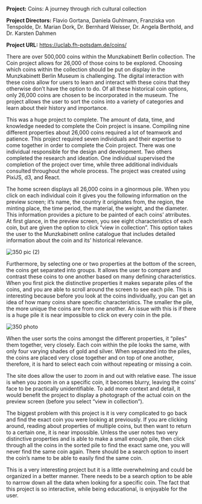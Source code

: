 **Project:** Coins: A journey through rich cultural collection

**Project Directors:** Flavio Gortana, Daniela Guhlmann, Franziska von Tenspolde, Dr. Marian Dork, Dr. Bernhard Weisser, Dr. Angela Berthold, and Dr. Karsten Dahmen

**Project URL:** https://uclab.fh-potsdam.de/coins/

There are over 500,000 coins within the Munzkabinett Berlin collection. The Coin project allows for 26,000 of those coins to be explored. Choosing which coins within the collection should be put on display in the Munzkabinett Berlin Museum is challenging. The digital interaction with these coins allow for users to learn and interact with these coins that they otherwise don’t have the option to do. Of all these historical coin options, only 26,000 coins are chosen to be incorporated in the museum. The project allows the user to sort the coins into a variety of categories and learn about their history and importance. 

This was a huge project to complete. The amount of data, time, and knowledge needed to complete the Coin project is insane. Compiling nine different properties about 26,000 coins required a lot of teamwork and patience. This project required seven individuals and their expertise to come together in order to complete the Coin project. There was one individual responsible for the design and development. Two others completed the research and ideation. One individual supervised the completion of the project over time, while three additional individuals consulted throughout the whole process. The project was created using PixiJS, d3, and React. 

The home screen displays all 26,000 coins in a ginormous pile. When you click on each individual coin it gives you the following information on the preview screen; it’s name, the country it originates from, the region, the minting place, the time period, the material, the weight, and the diameter. This information provides a picture to be painted of each coins’ atrributes. At first glance, in the preview screen, you see eight characteristics of each coin, but are given the option to click “view in collection”. This option takes the user to the Munzkabinett online catalogue that includes detailed information about the coin and its’ historical relevance. 

![350 pic (2)](https://user-images.githubusercontent.com/89557769/133941053-d5f85e90-597d-4275-a210-4d83d3c2145c.jpg)

Furthermore, by selecting one or two properties at the bottom of the screen, the coins get separated into groups. It allows the user to compare and contrast these coins to one another based on many defining characteristics. When you first pick the distinctive properties it makes separate piles of the coins, and you are able to scroll around the screen to see each pile. This is interesting because before you look at the coins individually, you can get an idea of how many coins share specific characteristics. The smaller the pile, the more unique the coins are from one another. An issue with this is if there is a huge pile it is near impossible to click on every coin in the pile.

![350 photo](https://user-images.githubusercontent.com/89557769/133941030-075ba057-b42e-4dbc-a2d9-d30e732a698b.jpg)

When the user sorts the coins amongst the different properties, it “piles” them together, very closely. Each coin within the pile looks the same, with only four varying shades of gold and silver. When separated into the piles, the coins are placed very close together and on top of one another, therefore, it is hard to select each coin without repeating or missing a coin. 
	
The site does allow the user to zoom in and out with relative ease. The issue is when you zoom in on a specific coin, it becomes blurry, leaving the coins’ face to be practically unidentifiable. To add more context and detail, it would benefit the project to display a photograph of the actual coin on the preview screen (before you select “view in collection”).	
  
The biggest problem with this project is it is very complicated to go back and find the exact coin you were looking at previously. If you are clicking around, reading about properties of multiple coins, but then want to return to a certain one, it is near impossible. Unless the user notes two very distinctive properties and is able to make a small enough pile, then click through all the coins in the sorted pile to find the exact same one, you will never find the same coin again. There should be a search option to insert the coin’s name to be able to easily find the same coin. 

This is a very interesting project but it is a little overwhelming and could be organized in a better manner. There needs to be a search option to be able to narrow down all the data when looking for a specific coin. The fact that this project is so interactive, while being educational, is enjoyable for the user. 
